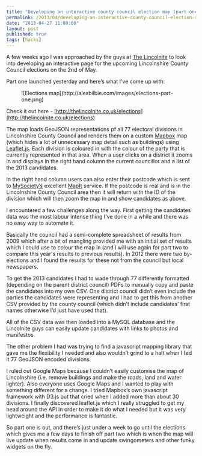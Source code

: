 ```yaml
---
title: "Developing an interactive county council election map (part one)"
permalink: /2013/04/developing-an-interactive-county-council-election-map-part-one/
date: "2013-04-27 11:00:00"
layout: post
published: true
tags: [hacks]
---
```


A few weeks ago I was approached by the guys at [The Lincolnite](http://thelincolnite.co.uk) to look into developing an interactive page for the upcoming Lincolnshire County Council elections on the 2nd of May.

Part one launched yesterday and here’s what I’ve come up with:

<figure>
![Elections map](http://alexbilbie.com/images/elections-part-one.png)
</figure>

Check it out here - [http://thelincolnite.co.uk/elections](http://thelincolnite.co.uk/elections)

The map loads GeoJSON representations pf all 77 electoral divisions in Lincolnshire County Council and renders them on a custom [Mapbox](http://mapbox.com/) map (which hides a lot of unnecessary map detail such as buildings) using [Leaflet.js](http://leafletjs.com/). Each division is coloured in with the colour of the party that is currently represented in that area. When a user clicks on a district it zooms in and displays in the right hand column the current councillor and a list of the 2013 candidates.

In the right hand column users can also enter their postcode which is sent to [MySociety’s](http://mysociety.org) excellent [MapIt](http://mapit.mysociety.org) service. If the postcode is real and is in the Lincolnshire County Council area then it will return with the ID of the division which will then zoom the map in and show candidates as above.

I encountered a few challenges along the way. First getting the candidates data was the most labour intense thing I’ve done in a while and there was no easy way to automate it.

Basically the council had a semi-complete spreadsheet of results from 2009 which after a bit of mangling provided me with an initial set of results which I could use to colour the map in (and I will use again for part two to compare this year's results to previous results). In 2012 there were two by-elections and I found the results for these not from the council but local newspapers.

To get the 2013 candidates I had to wade through 77 differently formatted (depending on the parent district council) PDFs to manually copy and paste the candidates into my own CSV. One district council didn’t even include the parties the candidates were representing and I had to get this from another CSV provided by the county council (which didn’t include candidates’ first names otherwise I’d just have used that).

All of the CSV data was then loaded into a MySQL database and the Lincolnite guys can easily update candidates with links to photos and manifestos.

The other problem I had was trying to find a javascript mapping library that gave me the flexibility I needed and also wouldn’t grind to a halt when I fed it 77 GeoJSON encoded divisions.

I ruled out Google Maps because I couldn’t easily customise the map of Lincolnshire (i.e. remove buildings and make the roads, land and water lighter). Also everyone uses Google Maps and I wanted to play with something different for a change. I tried Mapbox’s own javascript framework with D3.js but that cried when I added more than about 30 divisions. I finally discovered leaflet.js which I really struggled to get my head around the API in order to make it do what I needed but it was very lightweight and the performance is fantastic.

So part one is out, and there’s just under a week to go until the elections which gives me a few days to finish off part two which is when the map will live update when results come in and update swingometers and other funky widgets on the fly.